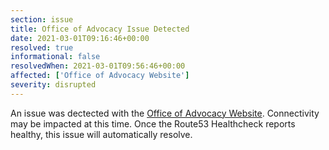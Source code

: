 ```yaml
---
section: issue
title: Office of Advocacy Issue Detected
date: 2021-03-01T09:16:46+00:00
resolved: true
informational: false
resolvedWhen: 2021-03-01T09:56:46+00:00
affected: ['Office of Advocacy Website']
severity: disrupted
---
```

An issue was dectected with the [Office of Advocacy Website](https://advocacy.sba.gov).  Connectivity may be impacted at this time.  Once the Route53 Healthcheck reports healthy, this issue will automatically resolve.
